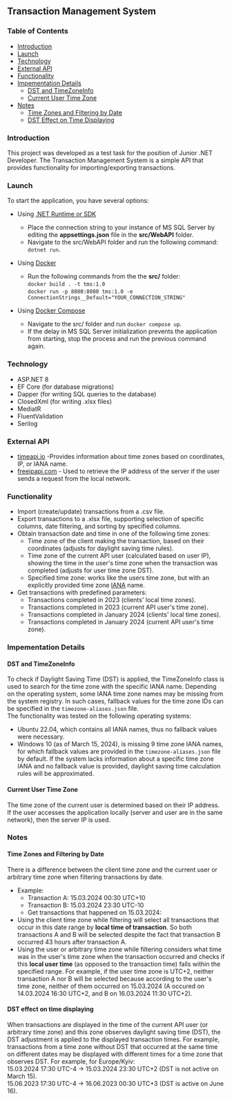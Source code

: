 ## Transaction Management System
### Table of Contents
* [Introduction](#introduction)
* [Launch](#launch)
* [Technology](#technology)
* [External API](#external-api)
* [Functionality](#application-functionality)
* [Impementation Details](#impementation-details)
	* [DST and TimeZoneInfo](#dst-and-timezoneinfo)
	* [Current User Time Zone](#current-user-time-zone)
* [Notes](#notes)
	* [Time Zones and Filtering by Date](#time-zones-and-filtering-by-date)
	* [DST Effect on Time Displaying](#dst-effect-on-time-displaying)

### Introduction
This project was developed as a test task for the position of Junior .NET Developer.
The Transaction Management System is a simple API that provides functionality for importing/exporting transactions.

### Launch
To start the application, you have several options:
- Using [.NET Runtime or SDK](https://dotnet.microsoft.com/en-us/download/dotnet/8.0)
  - Place the connection string to your instance of MS SQL Server by editing the **appsettings.json** file in the **src/WebAPI** folder.  
  - Navigate to the src/WebAPI folder and run the following command: `dotnet run`.

- Using [Docker](https://www.docker.com/)
  - Run the following commands from the the **src/** folder:  
`docker build . -t tms:1.0`  
`docker run -p 8080:8080 tms:1.0 -e ConnectionStrings__Default="YOUR_CONNECTION_STRING"`  

- Using [Docker Compose](https://docs.docker.com/compose/)
  - Navigate to the src/ folder and run `docker compose up`.
  - If the delay in MS SQL Server initialization prevents the application from starting, stop the process and run the previous command again.

### Technology
- ASP.NET 8
- EF Core (for database migrations)
- Dapper (for writing SQL queries to the database)
- ClosedXml (for writing .xlsx files)
- MediatR
- FluentValidation
- Serilog

### External API
- [timeapi.io](https://timeapi.io) -Provides information about time zones based on coordinates, IP, or IANA name.
- [freeipapi.com](https://freeipapi.com) - Used to retrieve the IP address of the server if the user sends a request from the local network.

### Functionality
- Import (create/update) transactions from a .csv file.
- Export transactions to a .xlsx file, supporting selection of specific columns, date filtering, and sorting by specified columns.
- Obtain transaction date and time in one of the following time zones:
    - Time zone of the client making the transaction, based on their coordinates (adjusts for daylight saving time rules).
    - Time zone of the current API user (calculated based on user IP), showing the time in the user's time zone when the transaction was completed (adjusts for user time zone DST).
    - Specified time zone: works like the users time zone, but with an explicitly provided time zone [IANA](https://www.iana.org/time-zones) name.
- Get transactions with predefined parameters:
    - Transactions completed in 2023 (clients' local time zones).
    - Transactions completed in 2023 (current API user's time zone).
    - Transactions completed in January 2024 (clients' local time zones).
    - Transactions completed in January 2024 (current API user's time zone).

### Impementation Details
#### DST and TimeZoneInfo
To check if Daylight Saving Time (DST) is applied, the TimeZoneInfo class is used to search for the time zone with the specific IANA name. Depending on the operating system, some IANA time zone names may be missing from the system registry. In such cases, fallback values for the time zone IDs can be specified in the `timezone-aliases.json` file.  
The functionality was tested on the following operating systems:
- Ubuntu 22.04, which contains all IANA names, thus no fallback values were necessary.
- Windows 10 (as of March 15, 2024), is missing 9 time zone IANA names, for which fallback values are provided in the `timezone-aliases.json` file by default. If the system lacks information about a specific time zone IANA and no fallback value is provided, daylight saving time calculation rules will be approximated.

#### Current User Time Zone
The time zone of the current user is determined based on their IP address. If the user accesses the application locally (server and user are in the same network), then the server IP is used.

### Notes
#### Time Zones and Filtering by Date
There is a difference between the client time zone and the current user or arbitrary time zone when filtering transactions by date.
- Example: 
   - Transaction A: 15.03.2024 00:30 UTC+10
   - Transaction B: 15.03.2024 23:30 UTC-10
   - Get transactions that happened on 15.03.2024:
- Using the client time zone while filtering will select all transactions that occur in this date range by **local time of transaction**. So both transactions A and B will be selected despite the fact that transaction B occurred 43 hours after transaction A.
- Using the user or arbitrary time zone while filtering considers what time was in the user's time zone when the transaction occurred and checks if this **local user time** (as opposed to the transaction time) falls within the specified range. For example, if the user time zone is UTC+2, neither transaction A nor B will be selected because according to the user's time zone, neither of them occurred on 15.03.2024 (A occured on 14.03.2024 16:30 UTC+2, and B on 16.03.2024 11:30 UTC+2).

#### DST effect on time displaying
When transactions are displayed in the time of the current API user (or arbitrary time zone) and this zone observes daylight saving time (DST), the DST adjustment is applied to the displayed transaction times. For example, transactions from a time zone without DST that occurred at the same time on different dates may be displayed with different times for a time zone that observes DST. For example, for Europe/Kyiv:  
15.03.2024 17:30 UTC-4 -> 15.03.2024 23:30 UTC+2 (DST is not active on March 15).  
15.06.2023 17:30 UTC-4 -> 16.06.2023 00:30 UTC+3 (DST is active on June 16).
